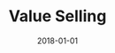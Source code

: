 ---
title: Value Selling
date : 2018-01-01
level : ungraded
required    : yes
skills : Behaviour, Mindset, Competency
difficulty  : easy
questions   :
    - "CP-VS-01: Describe a situation when you connected the value of products directly to a customer’s/partner’s business and technology needs."
    - "CP-VS-02: Describe a situation when you sold the value of integrating products with customer/partner technologies."
    - "CP-VS-03: Describe a situation when you expressed the value of your solution in the context of long-term customer/partner needs."
    - "CP-VS-04: Tell me about a time when you could create a measureable value for the customer that led to a long-term partnership."
    - "CP-VS-05: Tell me about a time when you aligned the value proposition of a product or service to the customer’s/partner’s needs."
    - "CP-VS-06: Tell me about a time when you successfully achieved a substantial goal that increased your organisation’s competitive advantage."
    - "CP-VS-07: Tell me about a time when you could demonstrate the value of a product or service to an uninformed customer. Describe the steps you have taken to determine the technology needs of a customer."
    - "CP-VS-08: Tell me about a time when you were successful in providing add-on products or services to a customer by uncovering further needs."
    - "CP-VS-09: Tell me about a time when you could educate a customer/partner about additional features of a product or service."
    - "CP-VS-10: Tell me about a time when you coached others on how to educate a customer/partner about additional features of a product or service."
    - "CP-VS-11: Tell me about a time when you aligned the value proposition of a product or service to the customer’s/partner’s needs."
    - "CP-VS-12: Describe a situation when you connected the value of products directly to a customer’s/partner’s business and technology needs."
    - "CP-VS-13: Describe a situation when you sold the value of integrating products with customer/partner technologies."
    - "CP-VS-14: Describe a situation when you expressed the value of your solution in the context of long -term customer/partner needs."
    - "CP-VS-15: Tell me about a time when a customer had difficulty communicating their technology needs."
    - "CP-VS-16: Tell me about a time when you could create a measureable value for the customer that led to a long-term partnership."
desirable :
    - Created or modified company value propositions to play to customer needs and the perception of value
    - Established credibility and a personal value proposition to customers
    - Emphasised the value of the company and the customer relationship over the long term
    - Clarified how company products or services reduced costs or improved revenue
    - Clarified the connection between company technology and products and the company’s business goals/objectives
bonus points:
    - Incorporated customer/partner feedback and POV into company value propositions
    - Built company reputation and value through the strength of their own contribution and expertise
    - Developed a vision of the company-customer relationship over time, and worked with customer to make the vision operational
    - Influenced the adoption of products/services and documented reduced costs or improved revenue
---